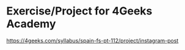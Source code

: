 # Exercise/Project for 4Geeks Academy

https://4geeks.com/syllabus/spain-fs-pt-112/project/instagram-post
